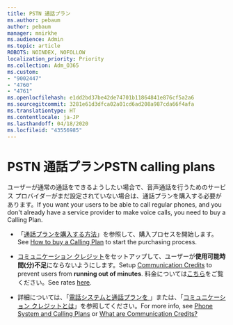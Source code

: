 ```yaml
---
title: PSTN 通話プラン
ms.author: pebaum
author: pebaum
manager: mnirkhe
ms.audience: Admin
ms.topic: article
ROBOTS: NOINDEX, NOFOLLOW
localization_priority: Priority
ms.collection: Adm_O365
ms.custom:
- "9002447"
- "4760"
- "4761"
ms.openlocfilehash: e1dd2bd37be42de74701b11864841e876cf5a2a6
ms.sourcegitcommit: 3281e61d3dfca02a01cd6ad208a987cda66f4afa
ms.translationtype: HT
ms.contentlocale: ja-JP
ms.lasthandoff: 04/18/2020
ms.locfileid: "43556985"
---
```

# <a name="pstn-calling-plans"></a><span data-ttu-id="156fa-102">PSTN 通話プラン</span><span class="sxs-lookup"><span data-stu-id="156fa-102">PSTN calling plans</span></span>

<span data-ttu-id="156fa-103">ユーザーが通常の通話をできるようしたい場合で、音声通話を行うためのサービス プロバイダーがまだ設定されていない場合は、通話プランを購入する必要があります。</span><span class="sxs-lookup"><span data-stu-id="156fa-103">If you want your users to be able to call regular phones, and you don't already have a service provider to make voice calls, you need to buy a Calling Plan.</span></span>

- <span data-ttu-id="156fa-104">「[通話プランを購入する方法](https://docs.microsoft.com/MicrosoftTeams/calling-plans-for-office-365)」を参照して、購入プロセスを開始します。</span><span class="sxs-lookup"><span data-stu-id="156fa-104">See [How to buy a Calling Plan](https://docs.microsoft.com/MicrosoftTeams/calling-plans-for-office-365) to start the purchasing process.</span></span>

- <span data-ttu-id="156fa-105">[コミュニケーション クレジット](https://docs.microsoft.com/microsoftteams/set-up-communications-credits-for-your-organization)をセットアップして、ユーザーが**使用可能時間(分)不足**にならないようにします。</span><span class="sxs-lookup"><span data-stu-id="156fa-105">Setup [Communication Credits](https://docs.microsoft.com/microsoftteams/set-up-communications-credits-for-your-organization) to prevent users from **running out of minutes**.</span></span> <span data-ttu-id="156fa-106">料金については[こちら](https://products.office.com/microsoft-teams/voice-calling)をご覧ください。</span><span class="sxs-lookup"><span data-stu-id="156fa-106">See rates [here](https://products.office.com/microsoft-teams/voice-calling).</span></span> 

- <span data-ttu-id="156fa-107">詳細については、「[電話システムと通話プランを ](https://docs.microsoft.com/MicrosoftTeams/calling-plan-landing-page)」または、「[コミュニケーション クレジットとは](https://docs.microsoft.com/microsoftteams/what-are-communications-credits)」を参照してください。</span><span class="sxs-lookup"><span data-stu-id="156fa-107">For more info, see [Phone System and Calling Plans](https://docs.microsoft.com/MicrosoftTeams/calling-plan-landing-page) or [What are Communication Credits?](https://docs.microsoft.com/microsoftteams/what-are-communications-credits)</span></span>
